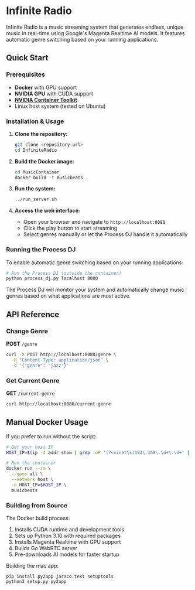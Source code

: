 # Infinite Radio

Infinite Radio is a music streaming system that generates endless, unique music in real-time using Google's Magenta Realtime AI models. It features automatic genre switching based on your running applications.

## Quick Start

### Prerequisites

- **Docker** with GPU support
- **NVIDIA GPU** with CUDA support
- **[NVIDIA Container Toolkit](https://docs.nvidia.com/datacenter/cloud-native/container-toolkit/latest/install-guide.html)**
- Linux host system (tested on Ubuntu)

### Installation & Usage

1. **Clone the repository:**
   ```bash
   git clone <repository-url>
   cd InfiniteRadio
   ```

2. **Build the Docker image:**
   ```bash
   cd MusicContainer
   docker build -t musicbeats .
   ```

3. **Run the system:**
   ```bash
   ../run_server.sh
   ```

4. **Access the web interface:**
   - Open your browser and navigate to `http://localhost:8080`
   - Click the play button to start streaming
   - Select genres manually or let the Process DJ handle it automatically

### Running the Process DJ

To enable automatic genre switching based on your running applications:

```bash
# Run the Process DJ (outside the container)
python process_dj.py localhost 8080
```

The Process DJ will monitor your system and automatically change music genres based on what applications are most active.

## API Reference

### Change Genre

**POST** `/genre`

```bash
curl -X POST http://localhost:8080/genre \
  -H "Content-Type: application/json" \
  -d '{"genre": "jazz"}'
```

### Get Current Genre

**GET** `/current-genre`

```bash
curl http://localhost:8080/current-genre
```

## Manual Docker Usage

If you prefer to run without the script:

```bash
# Get your host IP
HOST_IP=$(ip -4 addr show | grep -oP '(?<=inet\s)192\.168\.\d+\.\d+' | head -1)

# Run the container
docker run --rm \
  --gpus all \
  --network host \
  -e HOST_IP=$HOST_IP \
  musicbeats
```

### Building from Source

The Docker build process:
1. Installs CUDA runtime and development tools
2. Sets up Python 3.10 with required packages
3. Installs Magenta Realtime with GPU support
4. Builds Go WebRTC server
5. Pre-downloads AI models for faster startup

Building the mac app:

```
pip install py2app jaraco.text setuptools
python3 setup.py py2app
```